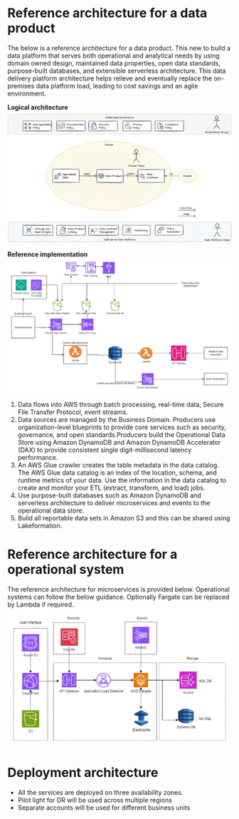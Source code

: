 <!-- TOC -->



<!-- /TOC -->
# Reference architecture for a data product
The below is a reference architecture for a data product. This new to build a data platform that serves both operational and analytical needs by using domain owned design, maintained data properties, open data standards, purpose-built databases, and extensible serverless architecture. This data delivery platform architecture helps relieve and eventually replace the on-premises data platform load, leading to cost savings and an agile environment.

**Logical architecture**
![domain architecture](/resources/domain-architecture.png)

**Reference implementation**
![Reference Implementation](/resources/domain-architecture-ref-implementation.jpg)
1. Data flows into AWS through batch processing,
real-time data, Secure File Transfer Protocol, event streams.
2. Data sources are managed by the Business Domain. Producers use organization-level blueprints to provide core services such as
security, governance, and open standards.Producers build the Operational Data Store using Amazon DynamoDB and Amazon DynamoDB
Accelerator (DAX) to provide consistent single digit-millisecond latency performance.
3. An AWS Glue crawler creates the table metadata in the data catalog. The AWS Glue data catalog is an index of the location, schema, and runtime metrics of your data. Use the information in the data catalog to create and monitor your ETL (extract, transform, and load) jobs.
4. Use purpose-built databases such as Amazon DynamoDB and serverless architecture to deliver microservices and events to the operational data
store.
5. Build all reportable data sets in Amazon S3 and this can be shared using Lakeformation.

# Reference architecture for a operational system
The reference architecture for microservices is provided below. Operational systems can follow the below guidance.
Optionally Fargate can be replaced by Lambda if required.
![microservice reference architecture](/resources/microservice-reference-architecture.jpg)

# Deployment architecture
- All the services are deployed on three availability zones. 
- Pilot light for DR will be used across multiple regions
- Separate accounts will be used for different business units

